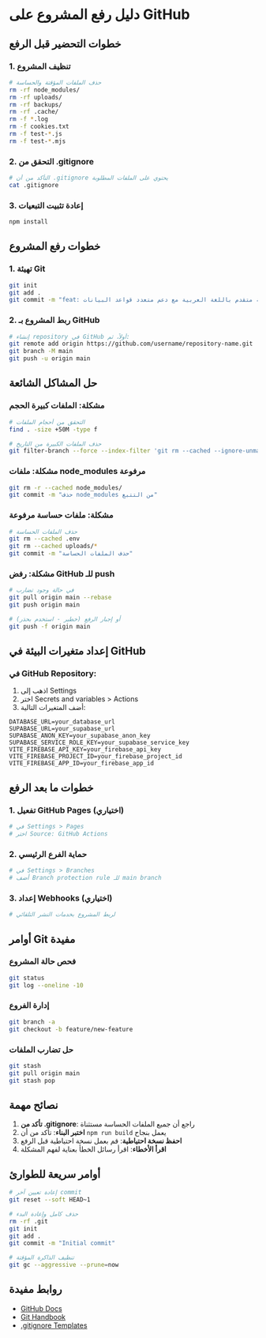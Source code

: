 # دليل رفع المشروع على GitHub

## خطوات التحضير قبل الرفع

### 1. تنظيف المشروع
```bash
# حذف الملفات المؤقتة والحساسة
rm -rf node_modules/
rm -rf uploads/
rm -rf backups/
rm -rf .cache/
rm -f *.log
rm -f cookies.txt
rm -f test-*.js
rm -f test-*.mjs
```

### 2. التحقق من .gitignore
```bash
# التأكد من أن .gitignore يحتوي على الملفات المطلوبة
cat .gitignore
```

### 3. إعادة تثبيت التبعيات
```bash
npm install
```

## خطوات رفع المشروع

### 1. تهيئة Git
```bash
git init
git add .
git commit -m "feat: نظام محاسبة متقدم باللغة العربية مع دعم متعدد قواعد البيانات"
```

### 2. ربط المشروع بـ GitHub
```bash
# إنشاء repository في GitHub أولاً، ثم:
git remote add origin https://github.com/username/repository-name.git
git branch -M main
git push -u origin main
```

## حل المشاكل الشائعة

### مشكلة: الملفات كبيرة الحجم
```bash
# التحقق من أحجام الملفات
find . -size +50M -type f

# حذف الملفات الكبيرة من التاريخ
git filter-branch --force --index-filter 'git rm --cached --ignore-unmatch large-file.zip' --prune-empty --tag-name-filter cat -- --all
```

### مشكلة: ملفات node_modules مرفوعة
```bash
git rm -r --cached node_modules/
git commit -m "حذف node_modules من التتبع"
```

### مشكلة: ملفات حساسة مرفوعة
```bash
# حذف الملفات الحساسة
git rm --cached .env
git rm --cached uploads/*
git commit -m "حذف الملفات الحساسة"
```

### مشكلة: رفض GitHub للـ push
```bash
# في حالة وجود تضارب
git pull origin main --rebase
git push origin main

# أو إجبار الرفع (خطير - استخدم بحذر)
git push -f origin main
```

## إعداد متغيرات البيئة في GitHub

### في GitHub Repository:
1. اذهب إلى Settings
2. اختر Secrets and variables > Actions
3. أضف المتغيرات التالية:

```
DATABASE_URL=your_database_url
SUPABASE_URL=your_supabase_url
SUPABASE_ANON_KEY=your_supabase_anon_key
SUPABASE_SERVICE_ROLE_KEY=your_supabase_service_key
VITE_FIREBASE_API_KEY=your_firebase_api_key
VITE_FIREBASE_PROJECT_ID=your_firebase_project_id
VITE_FIREBASE_APP_ID=your_firebase_app_id
```

## خطوات ما بعد الرفع

### 1. تفعيل GitHub Pages (اختياري)
```bash
# في Settings > Pages
# اختر Source: GitHub Actions
```

### 2. حماية الفرع الرئيسي
```bash
# في Settings > Branches
# أضف Branch protection rule للـ main branch
```

### 3. إعداد Webhooks (اختياري)
```bash
# لربط المشروع بخدمات النشر التلقائي
```

## أوامر Git مفيدة

### فحص حالة المشروع
```bash
git status
git log --oneline -10
```

### إدارة الفروع
```bash
git branch -a
git checkout -b feature/new-feature
```

### حل تضارب الملفات
```bash
git stash
git pull origin main
git stash pop
```

## نصائح مهمة

1. **تأكد من .gitignore**: راجع أن جميع الملفات الحساسة مستثناة
2. **اختبر البناء**: تأكد من أن `npm run build` يعمل بنجاح
3. **احفظ نسخة احتياطية**: قم بعمل نسخة احتياطية قبل الرفع
4. **اقرأ الأخطاء**: اقرأ رسائل الخطأ بعناية لفهم المشكلة

## أوامر سريعة للطوارئ

```bash
# إعادة تعيين آخر commit
git reset --soft HEAD~1

# حذف كامل وإعادة البدء
rm -rf .git
git init
git add .
git commit -m "Initial commit"

# تنظيف الذاكرة المؤقتة
git gc --aggressive --prune=now
```

## روابط مفيدة

- [GitHub Docs](https://docs.github.com/)
- [Git Handbook](https://guides.github.com/introduction/git-handbook/)
- [.gitignore Templates](https://github.com/github/gitignore)